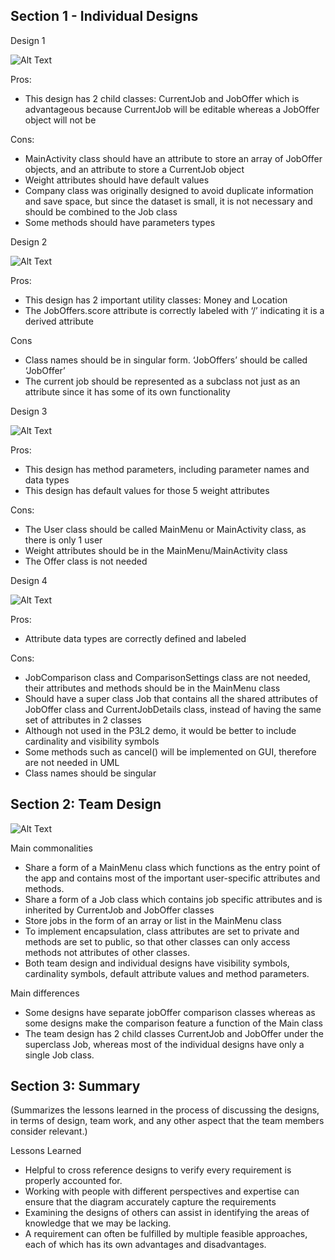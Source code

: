 ## Section 1 - Individual Designs

Design 1

![Alt Text](https://lh3.googleusercontent.com/5K_L14jds8ZVghEovfBlD8hp6OeiHSFWhkaMVjmjA-F169RrO2rHibzEQFi1p_LsGp3qEQUyvats5UO25QBpV0ny-xtZFKaZsQL7Q3akSqCgnjNlYl-jpVYi7_eY0K_RefCYzkmP_zd28EEth9LmC1OsL6samkPFnqv_mYADxUxaYff6dDcHhCAPorraHDMT5D5cu-966QaO0P1LPqeDXKB-r5RnqCHolJjiMxmDJMKtxK6m4g55-lyWbwmakLE9_XS6JLs-J0C2P-ZMe759-MLU3C-SyDifVx9twrwu4pE1tGd0AI910dpLwb8OBXneGyzzaInKFxlbTiRlCEnc7SXBBM0a6RjpgITL2A-8km2w2S3X5RkFYvC4q6R_dd-Gmb2ACLLAwVARiXGvf89K2maeFz_rTneYjjeAqWDaR-XC7cEeiaeliXSH-puPukeXuFxU5rt-SnEnJC4GIKQI-6tCfdPobLmzP1ol5l-xkBlUG-IO-xMOcP6gRmon8jfRhKIdC1gIK2xzVKXUrdJ4FbLATQcUwWKuWdM2By8cldplpj9qDRomGPwVG4f8Po7JQzd6pBfvpnJ9i8UE_617wBBC_I15rhLdsxplKrQnfzJVqil_4n6zODSgVhKQ69uRRuoS9eshTcDgyd9kY29f2dypbRWSuHaC8sYBLgV1bF_365jfALgW0zzbAoHl2jiNEyWrWzuw_s0j0RLEUI24TnxkJPILTUcP6jXoQniAsE27aoXEsugbQjpxZZ6lkkQR1-2cnaH-josPbZA2Le-J1FzTp03D9_kGPi1rOpTFMZU5kB0Jpt3xi87ZwehOWht400gbcjzxv8vLSnCE9gmZf57Yd33SZ1mDp0zDwfXFYompH9qrsWYZj_AlMpYDTasGC4SxzusNuLRHM3VMRz8zZKYu6Kx_BiKVooH4QQVm5p0RKR5eXUg17FojXPWR8JbdVcpLFHx95bXeZEeoJMG-If6QIDUqZmpYD6vSOXSHGbCzvMBgNF9D=w1131-h520-s-no?authuser=1)

Pros:
- This design has 2 child classes: CurrentJob and JobOffer which is advantageous because CurrentJob will be editable whereas a JobOffer object will not be

Cons:
- MainActivity class should have an attribute to store an array of JobOffer objects, and an attribute to store a CurrentJob object
- Weight attributes should have default values
- Company class was originally designed to avoid duplicate information and save space, but since the dataset is small, it is not necessary and should be combined to the Job class
- Some methods should have parameters types


Design 2

![Alt Text](https://lh3.googleusercontent.com/tbc0PeXsHnHtGFyeiuTCvHECLnSMUhmrSjjDOjo_G2Kw4W-c5xRZhkXqjTkUpYFE4HMmvyr-dX5D6K99aOerLr8j1FwP15GOug09N8u6pDRtRyUTcr2GfMtLYg_X8STqVWqsVhg21B-wgS9gIjDS3LyzASmLxQP7j1y-s39pNIHktgqumqex3lOzRYDfexCxc9kvN0IYXHu-WB8SQV_PIdLR-I2YZlCJRwRwAGabvFJijwAoIXroD70zaxUaHW5mB_1HsmBXOsGIwhS0l1A9lWdCa_N2sXFxHQgP9c68hTyDFjwTReSEVnFsJi26Q88JRRKFF4-MOkm4S4HBl3YHoUV9slsyho41Wnmfktef2fGSfMcrHt8N98ScFBEsd9cT9iG0GRKEr1QMw4kQkApvET40OZzKeLMusiy-1waPmjyH0mNbZFHRS2yhuMPpCwtvFXOw8d6HEZ7VGi8LnI5lTynpO3FtQTSsU16xFN0RMjF3ZlSovXUdXZUILw9o-3vecj7cbc3vm-Ja0pLC2JTygHZ4MfacJCHILUOkblWQj9IXZo4DlPLUPhZb5VnKYZ8lzQaL7PJH7rgzkvWv8RvxqLWDLLDONr6fHgRcWv5eN_2h0em9MfeuNRD9vuiCxc4Q-3CrGdRjNZDlCIuYbg8M0ScEMdMP9eaVW8nSeQtx0uCChEyWGfWd79ffV7Aiiwo95GOcv8W79DdRw_Iytpio4Xi1tap3JihahCwFs_8uNmzmFJAsRhlDVeeW-b0j71DFqu6ATqD4ae7WiTcjjwq-y8lTkigqm274348gU16THu4SVKFnzErPao7-rfv6SvWppTBOD3ImsWHDmjwfxaxBAnh7bnLJZ2XlgjYP6oNg9EBK1M9wS2fePs3qWsjMhGwYO1BdaPOG6j4I6h57tqjxZPb_k2Lqlpjuo7mz_JYGqJ9RppZuGpuqNQHYwwiF2FsFw1eOzHsvf_G9fnZfmd5-C7g6hKyaD_376jMeAO2Ou9rpIL72mmwY=w531-h634-s-no?authuser=1)

Pros:
- This design has 2 important utility classes: Money and Location
- The JobOffers.score attribute is correctly labeled with ‘/’ indicating it is a derived attribute

Cons
- Class names should be in singular form. ‘JobOffers’ should be called ‘JobOffer’
- The current job should be represented as a subclass not just as an attribute since it has some of its own functionality


Design 3

![Alt Text](https://lh3.googleusercontent.com/8GrjwdwErvdp3fj6EG516EagNqZXacBrX5E0az_ypa34gvHhHwL8KE6z_JkOYAc_FDY4nHNr6CNCwgpjpzP_rhMf1zG3xXi9TLf0epLTHphKEAPKPMqKj7L98RmFLObG8cVbp6K_E1wUXkR7fu9kx1TcTp5fdq5yL_OUwtMuLzLt78N4VaC7gr2lTPlbAJ_hcOgeG8eTzOiLNKt2Zd_GKgayMeKMHU1AXmomrB2jpS5IzSXuL24rc5DnHyFk_9lN6hqk5No2d1s8CSNs1Fx7PnW3Vp58iwGP-MjQO4JK8bP2yjFxBIl4THlsgj6uSf1sQCVolr2Mw4jROu7TC8v9srtzJ_Ze3Ec--A749rBGN2tqhGzOpzMDYZrW1ux-T32u-o-DOFP8nyszlheHymL8DV2sLLSaEaZUk-QMgBwHhFf4xHXif0BNnYrcKwcgS3TYZ-VmOA3Lzuk4a__yOhwhNv2qy3n-pBkQy-xTlxA-spWoWOjSSXjtF5Bf0Ls4CE0BemgpfdzPhW6Vsqat_OW9XS_lDciFhr8F0XBpRNEjAIKTp_jJzpc_MdT6rFAqT1PEhIeM2DhG11OjvkkFR_kamqSM1kKoz0e8SxEbUb-ru2mbfrXvnzqTygIpSDZTPsYspdPv3-59_3S6AeUCQTG8sCICbV9K351B78poxNhM-ywQPnedEBu5moLlJTyNRdtSRIJrR4M_qiKI5bLRB4kIX7Epp6HK0HQvQdnLdjd8zi3Eb_7rLkC2yMVDm7nrM9NS94wQ-6tRVTqbhinfMOTORlMiCCeAIvZXCG9joINssgAip8Y7PianQZrKix2Rg0GV1aUxO4mLzZ6g9yFzFRXtaCKa4H4VhxFoguSQvz__fe-1AGrv7aG91eh715GjlyUn-IGq8ajBIyPWblUQj3p6Zar3kfPqJToZd2EJbKOCfR5dnP4YlcCZ156RY6e6ykFcv87-Rv-X-omw7oolWxvQVKKBR_uuPOrjkRSXVv84gGnDxQM7toFy=w1079-h451-s-no?authuser=1)

Pros:
- This design has method parameters, including parameter names and data types
- This design has default values for those 5 weight attributes

Cons:
- The User class should be called MainMenu or MainActivity class, as there is only 1 user
- Weight attributes should be in the MainMenu/MainActivity class
- The Offer class is not needed


Design 4

![Alt Text](https://lh3.googleusercontent.com/LSjk22W2nVp1BI8V3BFeROX1XM_7LWjiUgxw2d0kr3Mtujr4s7A8vmkOXvZFEV9C7RsRSjapo_IEZErfUl0I_uUP6bqvRY26AjxLMIloiZAFIax0VL56sR7IWXAWrGvq7cKr-u4lp8o6U_tKoz3AYDyDPrEC2BO7X-gp6cVS3MJOokCrsdEV6F509BCCx5K72qBcKaSCfs5LrL-SzCNY1KLxWepx3rJRrELj_0bO7AATJVfrRUgSoCUOidP9q5JrQEBwuTpvVvi6b0ak5NTgTlXCICEnZ6uNLDPx0dHlXuPpNQnSEWJzIhKY9NW-MSqIM19dHb7S-HrnV5THo4z1FwkPpovYC0eLHWFHgsAbP5i-U1-CU_ViHpqLCAYTZdw-c5T-8O8YCRSghkRP7vDcObeEDzO79sPccLvaeNipdLgPUx0BOlaTMNAHb1aXhyywfPV8IbA0O-LsvH9bEX0mmCj4MpwXG9f6kasClFm9Fz_JNUnQeiGMgXH3sTVJ5p7ZwJa_xiXANKPNHY-qbKQa6tHvcIlLCwUz616awSDA8MJvlx3G4uREyQlphuNiI86qHBNqFsvltPAtN8WQ_jK7mlwpIwlwN13Y4wxB0eMNA0BecrXpTRXF3m9LuQw7uXlgOjcGi117iv_Q9MogfLK3rxlwlHKr1TpWiBqE78X-nZTgOijY-zzxdLOBhe77epp_Yodb-gZJkofMIK3hLrtEoX0ZRsBUk-Bk1_DexXWeWLB96uJl-rJAialCZkDkAJcUIO-DWpn9NG_FY7WYRmvaQfMAy7wMSsm6cW5B_yrfCgEfP_zDLcvTzlEzKRs3_B7ZtzYWQ7AU8isiurU_D9gy1P90ZgDsEQkp8NiI0nYUaukHd8e-VFvv3FReU7QuCv6JB7d3-RDMEiKbgOwLznsJdnI0f-a3vgU4uBMWmaBj04qIAGW7gG61j0Iin43jWQp6P0t7fScPnkAz_h1sDN-rhGccgFHLNw0a1hPyt4UdPve_ipKyQ0av=w994-h904-s-no?authuser=1)


Pros:
- Attribute data types are correctly defined and labeled

Cons:
- JobComparison class and ComparisonSettings class are not needed, their attributes and methods should be in the MainMenu class
- Should have a super class Job that contains all the shared attributes of JobOffer class and CurrentJobDetails class, instead of having the same set of attributes in 2 classes
- Although not used in the P3L2 demo, it would be better to include cardinality and visibility symbols
- Some methods such as cancel() will be implemented on GUI, therefore are not needed in UML
- Class names should be singular


## Section 2: Team Design

![Alt Text](https://lh3.googleusercontent.com/97HK6PfxmA2Hs6yNrHVvTY4lxeSxADCZ1TYwExKBl0vjJ0mOteppchgCCy6pmTe3_rvk3_GCZfSFrTXl5ohOTnsDP5N-SlBgM0gssCxRdgc7sw9uY6AeU_sfR1x_AjZSt1PnWaulkEHn6745ZTxuhG5GL2D5l5H-A3i9Kcgl3FEpr8SHEJAU-GQ6Q4GM3zEYOO_opLG9NEzxQtJqSX7G0egtfukn0r5Ter8_6BstJDx6vhPZEGhs2L024vBeDRyALO_xIKvqFw926g6ybWzXG1HVJr9Bq9JUzHLtDgN2PRYCIboiLjSePBKGmcrWC3MdlOVwhk7qdBwxg7L6KemEIP-ocbS0zHht6dCUqRWJhUAF2sIiaFkZpsFxVM_9HXgNTx_qHTXuuoLRA0QOEH8Lyro7xlZ8EApvsiDhV_9YR0ytyTY-niP2x-K0g0zLXzoplx-iByXgGexlnlqd7r-jLNSIo6B3wAFSHgvP8lkW47yCGBYWqyOQxgUfWlEsfClthDUQTS868QMDLFkH4C7QOFQI7Yjoa7k_teK6BbBs0vSHZ8vNtZOSjy9YvEpo8-KFmvesnAkIdhr4NER9SNGYHO5XRmK-Kxlb4hcST5cb2y_qTW7YzXCgMb-t9PWtopKLtZNuz9PvFpzu1EfBVA-V-BZZ0JuWwr2h5fS-gzfqQyg7kJTpohN6FHlGQeAdS7ZetvcLUSPMG53N9LCgLH5aslNEUxNlzq88Th7Rd7sP0pNDVk4lfTntXdBiAvJ7BV4Wes5zK0Gz8Nl93ysXxlxRgkcHhjfKxuPL0ES_dBQBnPmsig0ghK6iL4IR3WyZWq9vFfu0LpAxc9jIeodD2GWWxzkwiF-28GHG77i4CZAuzSSOMDberfVtxoPzbpAwW8yVNE8fZqldulXn2jrJXeCZsjgLDdZ5qivsmB6Q02eLt-XfOsyElLLyTAcpjZk-JpaHtVHDUbWgt3gpAnPNFRfRuRYu5l-LsnW-KVYgmIKvbSYEtkmXp2HE=w1278-h513-s-no?authuser=1)

Main commonalities
- Share a form of a MainMenu class which functions as the entry point of the app and contains most of the important user-specific attributes and methods.
- Share a form of a Job class which contains job specific attributes and is inherited by CurrentJob and JobOffer classes
- Store jobs in the form of an array or list in the MainMenu class
- To implement encapsulation, class attributes are set to private and methods are set to public, so that other classes can only access methods not attributes of other classes.
- Both team design and individual designs have visibility symbols, cardinality symbols, default attribute values and method parameters.

Main differences
- Some designs have separate jobOffer comparison classes whereas as some designs make the comparison feature a function of the Main class
- The team design has 2 child classes CurrentJob and JobOffer under the superclass Job, whereas most of the individual designs have only a single Job class. 



## Section 3: Summary

(Summarizes the lessons learned in the process of discussing the designs, in terms of design, team work, and any other aspect that the team members consider relevant.)

Lessons Learned
- Helpful to cross reference designs to verify every requirement is properly accounted for.
- Working with people with different perspectives and expertise can ensure that the diagram accurately capture the requirements
- Examining the designs of others can assist in identifying the areas of knowledge that we may be lacking.
- A requirement can often be fulfilled by multiple feasible approaches, each of which has its own advantages and disadvantages.

